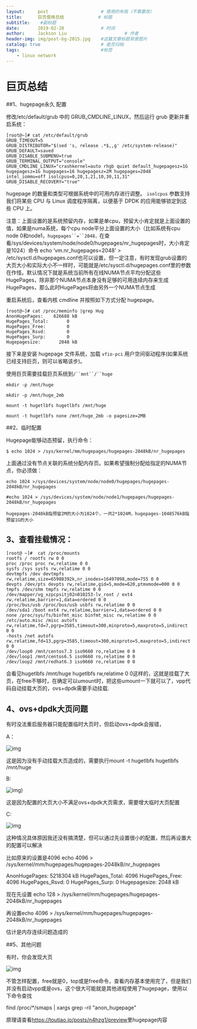 ```yaml
---
layout:     post                    # 使用的布局（不需要改）
title:      巨页使用总结             # 标题 
subtitle:    #副标题
date:       2019-02-20              # 时间
author:     Jackson Liu                      # 作者
header-img: img/post-bg-2015.jpg    #这篇文章标题背景图片
catalog: true                       # 是否归档
tags:                               #标签
    - linux network
---
```


# 巨页总结



##1、hugepage永久 配置 

修改/etc/default/grub 中的 GRUB_CMDLINE_LINUX，然后运行 grub 更新并重启系统：

```shell
[root@~]# cat /etc/default/grub
GRUB_TIMEOUT=5
GRUB_DISTRIBUTOR="$(sed 's, release .*$,,g' /etc/system-release)"
GRUB_DEFAULT=saved
GRUB_DISABLE_SUBMENU=true
GRUB_TERMINAL_OUTPUT="console"
GRUB_CMDLINE_LINUX="crashkernel=auto rhgb quiet default_hugepagesz=1G hugepagesz=1G hugepages=16 hugepagesz=2M hugepages=2048 intel_iommu=off isolcpus=0,20,1,21,10,30,11,31"
GRUB_DISABLE_RECOVERY="true"

```

hugepage 的数量和类型可根据系统中的可用内存进行调整。 `isolcpus` 参数支持我们将某些 CPU 与 Linux 调度程序隔离，以便基于 DPDK 的应用能够锁定到这些 CPU 上。

注意：上面设置的是系统预留内存，如果是单cpu，预留大小肯定就是上面设置的值，如果是numa系统，每个cpu node平分上面设置的大小（比如系统有cpu node 0和node1，`hugepages``=``2048，`在查看/sys/devices/system/node/node0/hugepages/nr_hugepages时，大小肯定是1024）命令 echo ‘vm.nr_hugepages=2048' > /etc/sysctl.d/hugepages.conf也可以设置，但一定注意，有时发现grub设置的大页大小和实际大小不一样时，可能就是/etc/sysctl.d/hugepages.conf里的参数在作怪。默认情况下就是系统当前所有在线NUMA节点平均分配这些HugePages，除非那个NUMA节点本身没有足够的可用连续内存来生成 HugePages，那么此时HugePages将由另外一个NUMA节点生成

重启系统后，查看内核 cmdline 并按照如下方式分配 hugepage。

```shell
[root@~]# cat /proc/meminfo |grep Hug
AnonHugePages:    626688 kB
HugePages_Total:       0
HugePages_Free:        0
HugePages_Rsvd:        0
HugePages_Surp:        0
Hugepagesize:       2048 kB
```

接下来是安装 hugepage 文件系统，加载 `vfio-pci` 用户空间驱动程序(如果系统已经支持巨页，则可以省略该步)。

使用巨页需要挂载巨页系统到`/``mnt``/``huge`

```shell
mkdir -p /mnt/huge

mkdir -p /mnt/huge_2mb

mount -t hugetlbfs hugetlbfs /mnt/huge

mount -t hugetlbfs none /mnt/huge_2mb -o pagesize=2MB
```



##2、临时配置

Hugepage能够动态预留，执行命令：

```
$ echo 1024 > /sys/kernel/mm/hugepages/hugepages-2048kB/nr_hugepages
```





上面通过没有节点关联的系统分配内存页。如果希望强制分配给指定的NUMA节点，你必须做：

```
echo 1024 >/sys/devices/system/node/node0/hugepages/hugepages-2048kB/nr_hugepages

#echo 1024 > /sys/devices/system/node/node1/hugepages/hugepages-2048kB/nr_hugepages

hugepages-2048kB指预留2M的大小为1024个，一共2*1024M，hugepages-1048576kB指预留1G的大小

```



## 3、查看挂载情况：

```shell
[root@ ~]#  cat /proc/mounts
rootfs / rootfs rw 0 0
proc /proc proc rw,relatime 0 0
sysfs /sys sysfs rw,relatime 0 0
devtmpfs /dev devtmpfs rw,relatime,size=65988392k,nr_inodes=16497098,mode=755 0 0
devpts /dev/pts devpts rw,relatime,gid=5,mode=620,ptmxmode=000 0 0
tmpfs /dev/shm tmpfs rw,relatime 0 0
/dev/mapper/vg_xzpcpsitj02n010253-lv_root / ext4 rw,relatime,barrier=1,data=ordered 0 0
/proc/bus/usb /proc/bus/usb usbfs rw,relatime 0 0
/dev/sda1 /boot ext4 rw,relatime,barrier=1,data=ordered 0 0
none /proc/sys/fs/binfmt_misc binfmt_misc rw,relatime 0 0
/etc/auto.misc /misc autofs rw,relatime,fd=7,pgrp=3585,timeout=300,minproto=5,maxproto=5,indirect 0 0
-hosts /net autofs rw,relatime,fd=13,pgrp=3585,timeout=300,minproto=5,maxproto=5,indirect 0 0
/dev/loop0 /mnt/centos7.3 iso9660 ro,relatime 0 0
/dev/loop1 /mnt/centos6.5 iso9660 ro,relatime 0 0
/dev/loop2 /mnt/redhat6.3 iso9660 ro,relatime 0 0

```

会看见hugetlbfs /mnt/huge hugetlbfs rw,relatime 0 0这样的，这就是挂载了大页，在free不够时，在确定可以umount时，把这些umount一下就可以了，vpp代码自动挂载大页的，ovs+dpdk需要手动挂载.



## 4、ovs+dpdk大页问题

有时没法重启服务器只能配置临时大页时，但启动ovs+dpdk会报错，

A：

![img](../Images/20170214105014180.png)

这是因为没有手动挂载大页造成的，需要执行mount -t hugetlbfs hugetlbfs /mnt/huge

B:

![img](../Images/20170214105218009.png))

这是因为配置的大页大小不满足ovs+dpdk大页需求，需要增大临时大页配置

C:

![img](../Images/20170214105343056.png)

这种情况具体原因我还没有搞清楚，但可以通过先设置很小的配置，然后再设置大的配置可以解决

比如原来的设置是4096   echo 4096 > /sys/kernel/mm/hugepages/hugepages-2048kB/nr_hugepages

AnonHugePages:   5218304 kB
HugePages_Total:     4096
HugePages_Free:     4096
HugePages_Rsvd:        0
HugePages_Surp:        0
Hugepagesize:       2048 kB

现在先设置 echo 128 > /sys/kernel/mm/hugepages/hugepages-2048kB/nr_hugepages

再设置echo 4096 > /sys/kernel/mm/hugepages/hugepages-2048kB/nr_hugepages

估计是内存连续问题造成的

##5、其他问题

有时，你会发现大页

![img](../Images/20170306140550331.png)

不管怎样配置，free就是0，top或是free命令，查看内存基本使用完了，但是我们并没有启动vpp或是ovs，这个很大可能就是其他进程使用了hugepage，使用以下命令查找

find /proc/*/smaps | xargs grep -ril "anon_hugepage"

原理请查看<https://toutiao.io/posts/n4hzg1/preview>里hugepage内容





